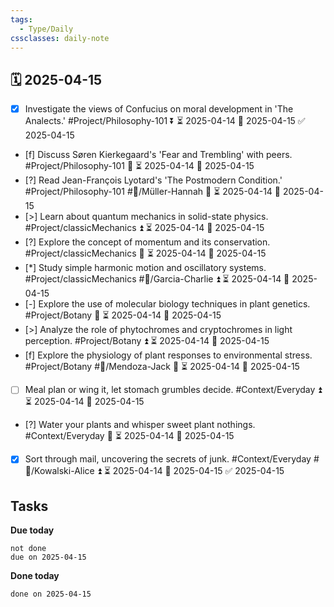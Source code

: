 ```yaml
---
tags:
  - Type/Daily
cssclasses: daily-note
---
```


## 🗓️ 2025-04-15

- [x] Investigate the views of Confucius on moral development in 'The Analects.' #Project/Philosophy-101 ⏬ ⏳ 2025-04-14 📅 2025-04-15 ✅ 2025-04-15
- [f] Discuss Søren Kierkegaard's 'Fear and Trembling' with peers. #Project/Philosophy-101 🔼 ⏳ 2025-04-14 📅 2025-04-15
- [?] Read Jean-François Lyotard's 'The Postmodern Condition.' #Project/Philosophy-101 #👤/Müller-Hannah 🔺 ⏳ 2025-04-14 📅 2025-04-15
- [>] Learn about quantum mechanics in solid-state physics. #Project/classicMechanics ⏫ ⏳ 2025-04-14 📅 2025-04-15
- [?] Explore the concept of momentum and its conservation. #Project/classicMechanics 🔽 ⏳ 2025-04-14 📅 2025-04-15
- [*] Study simple harmonic motion and oscillatory systems. #Project/classicMechanics #👤/Garcia-Charlie ⏫ ⏳ 2025-04-14 📅 2025-04-15
- [-] Explore the use of molecular biology techniques in plant genetics. #Project/Botany 🔺 ⏳ 2025-04-14 📅 2025-04-15
- [>] Analyze the role of phytochromes and cryptochromes in light perception. #Project/Botany ⏫ ⏳ 2025-04-14 📅 2025-04-15
- [f] Explore the physiology of plant responses to environmental stress. #Project/Botany #👤/Mendoza-Jack 🔺 ⏳ 2025-04-14 📅 2025-04-15
- [ ] Meal plan or wing it, let stomach grumbles decide. #Context/Everyday ⏫ ⏳ 2025-04-14 📅 2025-04-15
- [?] Water your plants and whisper sweet plant nothings. #Context/Everyday 🔽 ⏳ 2025-04-14 📅 2025-04-15
- [x] Sort through mail, uncovering the secrets of junk. #Context/Everyday #👤/Kowalski-Alice ⏫ ⏳ 2025-04-14 📅 2025-04-15 ✅ 2025-04-15

## Tasks

**Due today**

```tasks
not done
due on 2025-04-15
```

**Done today**

```tasks
done on 2025-04-15
```
            
